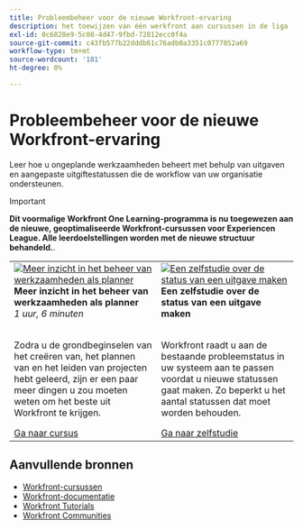 ```yaml
---
title: Probleembeheer voor de nieuwe Workfront-ervaring
description: het toewijzen van één werkfront aan cursussen in de liga
exl-id: 0c6828e9-5c08-4d47-9fbd-72812ecc0f4a
source-git-commit: c43fb577b22dddb61c76adb0a3351c0777852a69
workflow-type: tm+mt
source-wordcount: '181'
ht-degree: 0%

---
```


# Probleembeheer voor de nieuwe Workfront-ervaring

Leer hoe u ongeplande werkzaamheden beheert met behulp van uitgaven en aangepaste uitgiftestatussen die de workflow van uw organisatie ondersteunen.

>[!IMPORTANT]
>
>**Dit voormalige Workfront One Learning-programma is nu toegewezen aan de nieuwe, geoptimaliseerde Workfront-cursussen voor Experiencen League.  Alle leerdoelstellingen worden met de nieuwe structuur behandeld.**.

<table>
  <tr>
    <td>
      <a href="https://experienceleague.adobe.com/?recommended=Workfront-U-1-2022.3.planners">
      <img alt="Meer inzicht in het beheer van werkzaamheden als planner" src="https://cdn.experienceleague.adobe.com/thumb/create-a-custom-calendar.png"/>
      </a>
      <div>
         <strong>Meer inzicht in het beheer van werkzaamheden als planner</strong></a>         
         <br/><em>1 uur, 6 minuten</em>
      </div>
      <p>
        <br/>
         Zodra u de grondbeginselen van het creëren van, het plannen van en het leiden van projecten hebt geleerd, zijn er een paar meer dingen u zou moeten weten om het beste uit Workfront te krijgen.
      </p>
      <a  rel="noreferrer" target="_blank" href="https://experienceleague.adobe.com/?recommended=Workfront-U-1-2022.3.planners" class="spectrum-Button spectrum-Button--primary spectrum-Button--sizeM">
      <span class="spectrum-Button-label has-no-wrap has-text-weight-bold">Ga naar cursus</span>
      </a>
   </td>
   <td>
      <a href="https://experienceleague.adobe.com/docs/workfront-learn/tutorials-workfront/administration-and-setup/configure-system-defaults/create-an-issue-status.html?lang=en">
      <img alt="Een zelfstudie over de status van een uitgave maken" src="https://cdn.experienceleague.adobe.com/thumb/docs-workfront.png"/>
      </a>
      <div>
         <strong>Een zelfstudie over de status van een uitgave maken</strong></a>
      </div>
      <p>
        <br/>
         Workfront raadt u aan de bestaande probleemstatus in uw systeem aan te passen voordat u nieuwe statussen gaat maken. Zo beperkt u het aantal statussen dat moet worden behouden.
      </p>
      <a  rel="noreferrer" target="_blank" href="https://experienceleague.adobe.com/docs/workfront-learn/tutorials-workfront/administration-and-setup/configure-system-defaults/create-an-issue-status.html?lang=en" class="spectrum-Button spectrum-Button--primary spectrum-Button--sizeM">
      <span class="spectrum-Button-label has-no-wrap has-text-weight-bold">Ga naar zelfstudie</span>
      </a>
   </td> 
  </tr>

</table>

## Aanvullende bronnen

* [Workfront-cursussen](https://experienceleague.adobe.com/?lang=en&amp;Solution=Workfront#courses)
* [Workfront-documentatie](https://experienceleague.adobe.com/docs/workfront.html)
* [Workfront Tutorials](https://experienceleague.adobe.com/docs/workfront-learn/tutorials-workfront/home.html)
* [Workfront Communities](https://experienceleaguecommunities.adobe.com/t5/workfront/ct-p/workfront)
